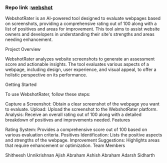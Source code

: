 

### Repo link :[webshot](https://github.com/ashishabr/webshot-tracker)

WebshotRater is an AI-powered tool designed to evaluate webpages based on screenshots, providing a comprehensive rating out of 100 along with a list of positives and areas for improvement. This tool aims to assist website owners and developers in understanding their site's strengths and areas needing enhancement.

Project Overview

WebshotRater analyzes website screenshots to generate an assessment score and actionable insights. The tool evaluates various aspects of a webpage, including design, user experience, and visual appeal, to offer a holistic perspective on its performance.

Getting Started

To use WebshotRater, follow these steps:

Capture a Screenshot: Obtain a clear screenshot of the webpage you want to evaluate.
Upload: Upload the screenshot to the WebshotRater platform.
Analysis: Receive an overall rating out of 100 along with a detailed breakdown of positives and improvements needed.
Features

Rating System: Provides a comprehensive score out of 100 based on various evaluation criteria.
Positives Identification: Lists the positive aspects and strengths of the webpage.
Improvement Suggestions: Highlights areas that require enhancement or optimization.
Team Members

Shitheesh Unnikrishnan
Ajish Abraham
Ashish Abraham
Adarsh
Sidharth
